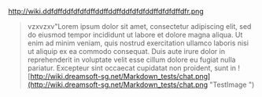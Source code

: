 http://wiki.ddfdffddfdfdfdffddffddffddfdfdfddffdfdfdffdfr.png
> vzxvzxv"Lorem ipsum dolor sit amet, consectetur adipiscing elit, sed do eiusmod tempor incididunt ut labore et dolore magna aliqua. Ut enim ad minim veniam, quis nostrud exercitation ullamco laboris nisi ut aliquip ex ea commodo consequat. Duis aute irure dolor in reprehenderit in voluptate velit esse cillum dolore eu fugiat nulla pariatur. Excepteur sint occaecat cupidatat non proident, sunt in 
![http://wiki.dreamsoft-sg.net/Markdown_tests/chat.png](http://wiki.dreamsoft-sg.net/Markdown_tests/chat.png "TestImage ")
